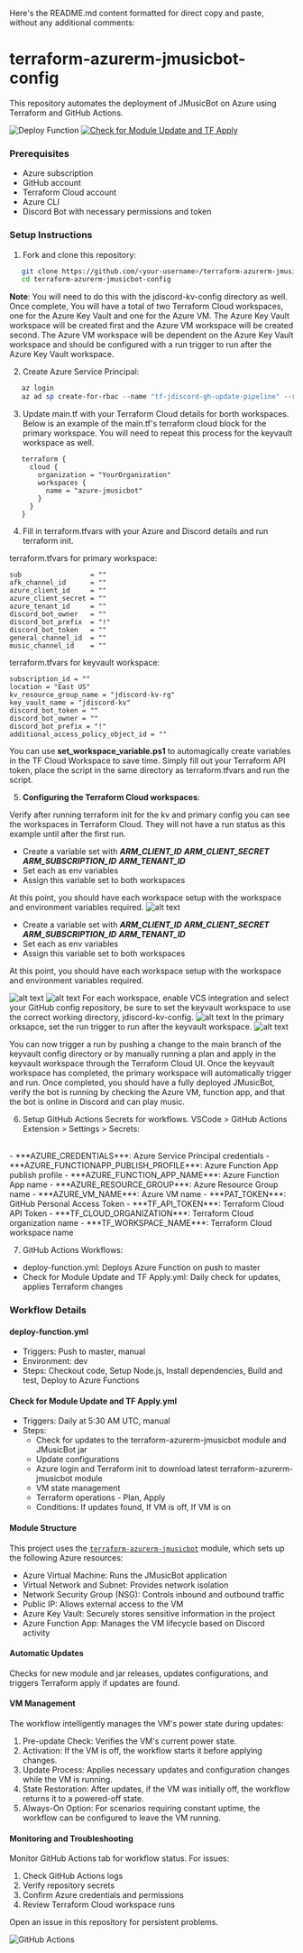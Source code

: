 Here's the README.md content formatted for direct copy and paste, without any additional comments:

# terraform-azurerm-jmusicbot-config

This repository automates the deployment of JMusicBot on Azure using Terraform and GitHub Actions.

![Deploy Function](https://github.com/RCFromCLE/terraform-azurerm-jmusicbot-config/actions/workflows/deploy-function.yml/badge.svg)
[![Check for Module Update and TF Apply](https://github.com/RCFromCLE/terraform-azurerm-jmusicbot-config/actions/workflows/trigger-terraform-apply.yml/badge.svg)](https://github.com/RCFromCLE/terraform-azurerm-jmusicbot-config/actions/workflows/trigger-terraform-apply.yml)


### Prerequisites

- Azure subscription
- GitHub account
- Terraform Cloud account
- Azure CLI
- Discord Bot with necessary permissions and token

### Setup Instructions

1. Fork and clone this repository:

```bash
   git clone https://github.com/<your-username>/terraform-azurerm-jmusicbot-config.git
   cd terraform-azurerm-jmusicbot-config
```

**Note**: You will need to do this with the jdiscord-kv-config directory as well. Once complete, You will have a total of two Terraform Cloud workspaces, one for the Azure Key Vault and one for the Azure VM. The Azure Key Vault workspace will be created first and the Azure VM workspace will be created second. The Azure VM workspace will be dependent on the Azure Key Vault workspace and should be configured with a run trigger to run after the Azure Key Vault workspace.

2. Create Azure Service Principal:

```powershell
   az login
   az ad sp create-for-rbac --name "tf-jdiscord-gh-update-pipeline" --role contributor --scopes /subscriptions/<your-subscription-id>
```

3.  Update main.tf with your Terraform Cloud details for borth workspaces. Below is an example of the main.tf's terraform cloud block for the primary workspace. You will need to repeat this process for the keyvault workspace as well.

```hcl
   terraform {
     cloud {
       organization = "YourOrganization"
       workspaces {
         name = "azure-jmusicbot"
       }
     }
   }
```
4. Fill in terraform.tfvars with your Azure and Discord details and run terraform init. 

terraform.tfvars for primary workspace:

```hcl
sub                 = ""
afk_channel_id      = ""
azure_client_id     = ""
azure_client_secret = ""
azure_tenant_id     = ""
discord_bot_owner   = ""
discord_bot_prefix  = "!"
discord_bot_token   = ""
general_channel_id  = ""
music_channel_id    = ""    
```

terraform.tfvars for keyvault workspace:

```hcl
subscription_id = ""
location = "East US"
kv_resource_group_name = "jdiscord-kv-rg"
key_vault_name = "jdiscord-kv"
discord_bot_token = ""
discord_bot_owner = ""
discord_bot_prefix = "!"
additional_access_policy_object_id = ""
```
You can use **set_workspace_variable.ps1** to automagically create variables in the TF Cloud Workspace to save time. Simply fill out your Terraform API token, place the script in the same directory as terraform.tfvars and run the script.

5. **Configuring the Terraform Cloud workspaces**:

Verify after running terraform init for the kv and primary config you can see the workspaces in Terraform Cloud. They will not have a run status as this example until after the first run. 

   - Create a variable set with 
   ***ARM_CLIENT_ID*** 
   ***ARM_CLIENT_SECRET*** 
   ***ARM_SUBSCRIPTION_ID***
   ***ARM_TENANT_ID*** 
   - Set each  as env variables
   - Assign this variable set to both workspaces

   At this point, you should have each workspace setup with the workspace and environment variables required.
![alt text](image.png)
   - Create a variable set with 
   ***ARM_CLIENT_ID*** 
   ***ARM_CLIENT_SECRET*** 
   ***ARM_SUBSCRIPTION_ID***
   ***ARM_TENANT_ID*** 
   - Set each  as env variables
   - Assign this variable set to both workspaces

   At this point, you should have each workspace setup with the workspace and environment variables required.

![alt text](images/image-1.png)
![alt text](images/image-4.png)
For each workspace, enable VCS integration and select your GitHub config repository, be sure to set the keyvault workspace to use the correct working directory, jdiscord-kv-config.
![alt text](images/image-3.png)
In the primary orksapce, set the run trigger to run after the keyvault workspace.
![alt text](images/image-2.png)

You can now trigger a run by pushing a change to the main branch of the keyvault config directory or by manually running a plan and apply in the keyvault workspace through the Terraform Cloud UI. Once the keyvault workspace has completed, the primary workspace will automatically trigger and run. Once completed, you should have a fully deployed JMusicBot, verify the bot is running by checking the Azure VM, function app, and that the bot is online in Discord and can play music.

6.  Setup GitHub Actions Secrets for workflows. VSCode > GitHub Actions Extension > Settings > Secrets:
<br>
    - ***AZURE_CREDENTIALS***: Azure Service Principal credentials
    - ***AZURE_FUNCTIONAPP_PUBLISH_PROFILE***: Azure Function App publish profile
    - ***AZURE_FUNCTION_APP_NAME***: Azure Function App name
    - ***AZURE_RESOURCE_GROUP***: Azure Resource Group name
    - ***AZURE_VM_NAME***: Azure VM name
    - ***PAT_TOKEN***: GitHub Personal Access Token
    - ***TF_API_TOKEN***: Terraform Cloud API Token
    - ***TF_CLOUD_ORGANIZATION***: Terraform Cloud organization name
    - ***TF_WORKSPACE_NAME***: Terraform Cloud workspace name
   <br>

7.  GitHub Actions Workflows:
   - deploy-function.yml: Deploys Azure Function on push to master
   - Check for Module Update and TF Apply.yml: Daily check for updates, applies Terraform changes

### Workflow Details

#### deploy-function.yml
- Triggers: Push to master, manual
- Environment: dev
- Steps: Checkout code, Setup Node.js, Install dependencies, Build and test, Deploy to Azure Functions

#### Check for Module Update and TF Apply.yml
- Triggers: Daily at 5:30 AM UTC, manual
- Steps: 
  - Check for updates to the terraform-azurerm-jmusicbot module and JMusicBot jar
  - Update configurations
  - Azure login and Terraform init to download latest terraform-azurerm-jmusicbot module
  - VM state management 
  - Terraform operations - Plan, Apply
  - Conditions: If updates found, If VM is off, If VM is on

#### Module Structure

This project uses the [`terraform-azurerm-jmusicbot`](https://github.com/RCFromCLE/terraform-azurerm-jmusicbot) module, which sets up the following Azure resources:

- Azure Virtual Machine: Runs the JMusicBot application
- Virtual Network and Subnet: Provides network isolation
- Network Security Group (NSG): Controls inbound and outbound traffic
- Public IP: Allows external access to the VM
- Azure Key Vault: Securely stores sensitive information in the project
- Azure Function App: Manages the VM lifecycle based on Discord activity

#### Automatic Updates

Checks for new module and jar releases, updates configurations, and triggers Terraform apply if updates are found.

#### VM Management

The workflow intelligently manages the VM's power state during updates:
1. Pre-update Check: Verifies the VM's current power state.
2. Activation: If the VM is off, the workflow starts it before applying changes.
3. Update Process: Applies necessary updates and configuration changes while the VM is running.
4. State Restoration: After updates, if the VM was initially off, the workflow returns it to a powered-off state.
5. Always-On Option: For scenarios requiring constant uptime, the workflow can be configured to leave the VM running.

#### Monitoring and Troubleshooting

Monitor GitHub Actions tab for workflow status. For issues:
1. Check GitHub Actions logs
2. Verify repository secrets
3. Confirm Azure credentials and permissions
4. Review Terraform Cloud workspace runs

Open an issue in this repository for persistent problems.

![GitHub Actions](https://github.com/RCFromCLE/terraform-azurerm-jmusicbot-config/raw/master/images/github-actions.png)
```